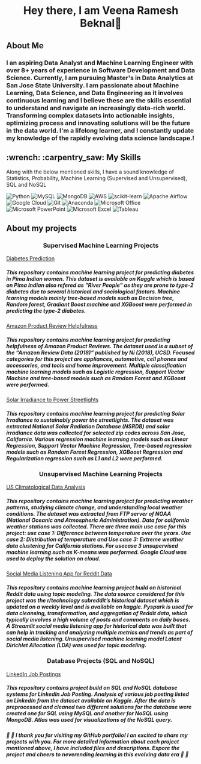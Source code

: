 
<h1 align = "center">Hey there, I am Veena Ramesh Beknal👋</h1>

## About Me

### I an aspiring Data Analyst and Machine Learning Engineer with over 8+ years of experience in Software Development and Data Science. Currently, I am pursuing Master's in Data Analytics at San Jose State University. I am passionate about Machine Learning, Data Science, and Data Engineering as it involves continuous learning and I believe these are the skills essential to understand and navigate an increasingly data-rich world. Transforming complex datasets into actionable insights, optimizing process and innovating solutions will be the future in the data world. I'm a lifelong learner, and I constantly update my knowledge of the rapidly evolving data science landscape.!

<h2>:wrench: :carpentry_saw: My Skills </h2>

Along with the below mentioned skills, I have a sound knowledge of Statistics, Probability, Machine Learning (Supervised and Unsupervised), SQL and NoSQL
<br>
<a>

![Python](https://img.shields.io/badge/python-3670A0?style=for-the-badge&logo=python&logoColor=ffdd54)  ![MySQL](https://img.shields.io/badge/mysql-%2300f.svg?style=for-the-badge&logo=mysql&logoColor=white) ![MongoDB](https://img.shields.io/badge/MongoDB-%234ea94b.svg?style=for-the-badge&logo=mongodb&logoColor=white) ![AWS](https://img.shields.io/badge/AWS-%23FF9900.svg?style=for-the-badge&logo=amazon-aws&logoColor=white) ![scikit-learn](https://img.shields.io/badge/scikit--learn-%23F7931E.svg?style=for-the-badge&logo=scikit-learn&logoColor=white) ![Apache Airflow](https://img.shields.io/badge/Apache%20Airflow-017CEE?style=for-the-badge&logo=Apache%20Airflow&logoColor=white) ![Google Cloud](https://img.shields.io/badge/GoogleCloud-%234285F4.svg?style=for-the-badge&logo=google-cloud&logoColor=white) ![Git](https://img.shields.io/badge/git-%23F05033.svg?style=for-the-badge&logo=git&logoColor=white) ![Anaconda](https://img.shields.io/badge/Anaconda-%2344A833.svg?style=for-the-badge&logo=anaconda&logoColor=white) ![Microsoft Office](https://img.shields.io/badge/Microsoft_Office-D83B01?style=for-the-badge&logo=microsoft-office&logoColor=white) ![Microsoft PowerPoint](https://img.shields.io/badge/Microsoft_PowerPoint-B7472A?style=for-the-badge&logo=microsoft-powerpoint&logoColor=white) ![Microsoft Excel](https://img.shields.io/badge/Microsoft_Excel-217346?style=for-the-badge&logo=microsoft-excel&logoColor=white) ![Tableau](https://img.shields.io/badge/Tableau-E97627?style=for-the-badge&logo=Tableau&logoColor=white)

<h2> About my projects </h2>

<h3 align = "center">  Supervised Machine Learning Projects </h3> 

<a href="https://github.com/VeenaBeknal/DiabetesPrediction"> Diabetes Prediction </a>
##### This repository contains machine learning project for predicting diabetes in Pima Indian women. This dataset is available on Kaggle which is based on Pima Indian also refered as "River People" as they are prone to type-2 diabetes due to several historical and sociological factors. Machine learning models mainly tree-based models such as Decision tree, Random forest, Gradiant Boost machine and XGBoost were performed in predicting the type-2 diabetes.

<a href="https://github.com/VeenaBeknal/Predicting-Amazon-Product-Review-Helpfulness"> Amazon Product Review Helpfulness </a>
##### This repository contains machine learning project for predicting helpfulness of Amazon Product Reviews. The dataset used is a subset of the “Amazon Review Data (2018)” published by Ni (2018), UCSD. Focused categories for this project are appliances, automotive, cell phones and accessories, and tools and home improvement. Multiple classification machine learning models such as Logistic regression, Support Vector Machine and tree-based models such as Random Forest and XGBoost were performed.

<a href="https://github.com/VeenaBeknal/Solar-Irradiance-to-Sustainably-Power-Streetlights"> Solar Irradiance to Power Streetlights </a>
##### This repository contains machine learning project for predicting Solar Irradiance to sustainably power the streetlights. The dataset was extracted National Solar Radiation Database (NSRDB) and solar irradiance data was collected for selected zip codes across San Jose, California. Various regression machine learning models such as Linear Regression, Support Vector Machine Regression, Tree-based regression models such as Random Forest Regression, XGBoost Regression and Regularization regression such as L1 and L2 were performed.

<h3 align = "center">  Unsupervised Machine Learning Projects </h3> 

<a href="https://github.com/VeenaBeknal/USClimatologicalDataAnalysis"> US Climatological Data Analysis </a>
##### This repository contains machine learning project for predicting weather patterns, studying climate change, and understanding local weather conditions. The dataset was extracted from FTP server of NOAA (National Oceanic and Atmospheric Administration). Data for california weather stations was collected. There are three main use case for this project: use case 1: Difference between temperature over the years. Use case 2: Distribution of temperature and Use case 3: Extreme weather data clustering for California stations. For usecase 3 unsupervised machine learning such as K-means was performed. Google Cloud was used to deploy the solution on cloud.

<a href="https://github.com/VeenaBeknal/Social-Media-Listening-for-Reddit-Posts-and-Comments"> Social Media Listening App for Reddit Data </a>
##### This repository contains machine learning project build on historical Reddit data using topic modeling. The data source considered for this project was the r/technology subreddit’s historical dataset which is updated on a weekly level and is available on kaggle. Pyspark is used for data cleansing, transformation, and aggregation of Reddit data, which typically involves a high volume of posts and comments on daily bases. A Streamlit social media listening app for historical data was built that can help in tracking and analyzing multiple metrics and trends as part of social media listening. Unsupervised machine learning model Latent Dirichlet Allocation (LDA) was used for topic modeling.

<h3 align = "center">  Database Projects (SQL and NoSQL) </h3> 

<a href="https://github.com/VeenaBeknal/LinkedInJobPostings"> LinkedIn Job Postings </a>
##### This repository contains project build on SQL and NoSQL database systems for LinkedIn Job Posting. Analysis of various job posting listed on LinkedIn from the dataset available on Kaggle. After the data is preprocessed and cleaned two different solutions for the database were created one for SQL using MySQL and another for NoSQL using MongoDB. Atlas was used for visualizations of the NoSQL query. 


<h5> 🙂 🙂 I thank you for visiting my GitHub portfolio! I an excited to share my projects with you. For more detailed information about each project mentioned above, I have included files and descriptions. Expore the project and cheers to neverending learning in this evolving data era 🙂 🙂

<!--
**VeenaBeknal/VeenaBeknal** is a ✨ _special_ ✨ repository because its `README.md` (this file) appears on your GitHub profile.

Here are some ideas to get you started:

- 🔭 I’m currently working on ...
- 🌱 I’m currently learning ...
- 👯 I’m looking to collaborate on ...
- 🤔 I’m looking for help with ...
- 💬 Ask me about ...
- 📫 How to reach me: ...
- 😄 Pronouns: She/Her
- ⚡ Fun fact: ...
-->
